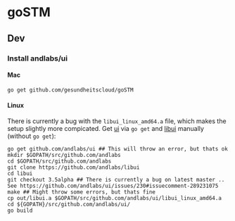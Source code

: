 # goSTM

## Dev

### Install andlabs/ui
#### Mac
```
go get github.com/gesundheitscloud/goSTM
``` 
#### Linux
There is currently a bug with the `libui_linux_amd64.a` file, which makes the setup slightly more compicated. Get [ui](https://github.com/andlabs/ui) via `go get` and [libui](https://github.com/andlabs/libui) manually (without `go get`):
```
go get github.com/andlabs/ui ## This will throw an error, but thats ok
mkdir $GOPATH/src/github.com/andlabs
cd $GOPATH/src/github.com/andlabs
git clone https://github.com/andlabs/libui
cd libui
git checkout 3.5alpha ## There is currently a bug on latest master .. See https://github.com/andlabs/ui/issues/230#issuecomment-289231075
make ## Might throw some errors, but thats fine
cp out/libui.a $GOPATH/src/github.com/andlabs/ui/libui_linux_amd64.a
cd ${GOPATH}/src/github.com/andlabs/ui/
go build
```
